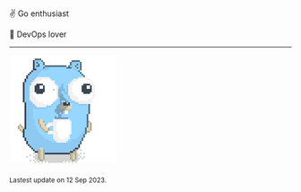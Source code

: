 :v: Go enthusiast

:muscle: DevOps lover

---

![Image alt text](/images/gopher_with_coffee.gif)


<sub>Lastest update on 12 Sep 2023.</sub>
